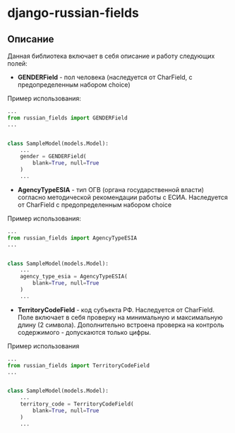 # django-russian-fields

## Описание
Данная библиотека включает в себя описание и работу следующих полей:

* **GENDERField** - пол человека (наследуется от CharField, с предопределенным набором choice)

Пример использования:
```python
...
from russian_fields import GENDERField
...


class SampleModel(models.Model):
    ...
    gender = GENDERField(
        blank=True, null=True
    )
    ...
```

* **AgencyTypeESIA** - тип ОГВ (органа государственной власти) согласно методической рекомендации работы с ЕСИА.
Наследуется от CharField с предопределенным набором choice

Пример использования:
```python
...
from russian_fields import AgencyTypeESIA
...


class SampleModel(models.Model):
    ...
    agency_type_esia = AgencyTypeESIA(
        blank=True, null=True
    )
    ...
```

* **TerritoryCodeField** - код субъекта РФ.
Наследуется от CharField. Поле включает в себя проверку на минимальную и максимальную длину (2 символа).
Дополнительно встроена проверка на контроль содержимого - допускаются только цифры.

Пример использования
```python
...
from russian_fields import TerritoryCodeField
...


class SampleModel(models.Model):
    ...
    territory_code = TerritoryCodeField(
        blank=True, null=True
    )
    ...
```
